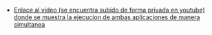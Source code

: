 * <a href="https://youtu.be/bRukwOfj6Ms"> Enlace al video (se encuentra subido de forma privada en youtube) donde se muestra la ejecucion de ambas aplicaciones de manera simultanea </a>
